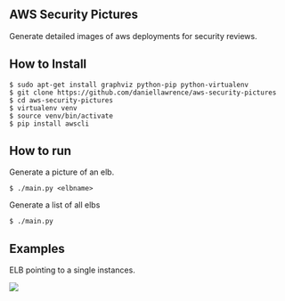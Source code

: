 AWS Security Pictures
---------------------

Generate detailed images of aws deployments for security reviews.

How to Install
--------------

    $ sudo apt-get install graphviz python-pip python-virtualenv
	$ git clone https://github.com/daniellawrence/aws-security-pictures
	$ cd aws-security-pictures
    $ virtualenv venv
	$ source venv/bin/activate
	$ pip install awscli

How to run
----------

Generate a picture of an elb.

	$ ./main.py <elbname>

Generate a list of all elbs

	$ ./main.py
	

Examples
--------

ELB pointing to a single instances.

![](https://raw.githubusercontent.com/daniellawrence/aws-security-pictures/master/examples/simple_example.png)
